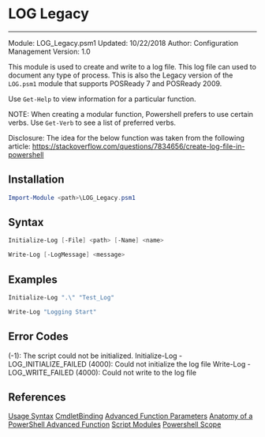 # LOG Legacy

---
Module: LOG_Legacy.psm1
Updated: 10/22/2018
Author: Configuration Management
Version: 1.0

This module is used to create and write to a log file. This log file can used to document any type of process.
This is also the Legacy version of the `LOG.psm1` module that supports POSReady 7 and POSReady 2009.

Use `Get-Help` to view information for a particular function.

NOTE: When creating a modular function, Powershell prefers to use certain verbs. Use `Get-Verb` to see a list of preferred verbs.

Disclosure:
The idea for the below function was taken from the following article:
https://stackoverflow.com/questions/7834656/create-log-file-in-powershell

## Installation

```powershell
Import-Module <path>\LOG_Legacy.psm1
```

## Syntax

```powershell
Initialize-Log [-File] <path> [-Name] <name>
```

```powershell
Write-Log [-LogMessage] <message>
```

## Examples

```powershell
Initialize-Log ".\" "Test_Log"

Write-Log "Logging Start"
```

## Error Codes

(-1): The script could not be initialized.
Initialize-Log - LOG_INITIALIZE_FAILED (4000): Could not initialize the log file
Write-Log - LOG_WRITE_FAILED (4000): Could not write to the log file

## References

[Usage Syntax](https://stackoverflow.com/questions/9725675/is-there-a-standard-format-for-command-line-shell-help-text)
[CmdletBinding](https://docs.microsoft.com/en-us/powershell/module/microsoft.powershell.core/about/about_functions_cmdletbindingattribute?view=powershell-6)
[Advanced Function Parameters](https://docs.microsoft.com/en-us/powershell/module/microsoft.powershell.core/about/about_functions_advanced_parameters?view=powershell-6)
[Anatomy of a PowerShell Advanced Function](https://www.petri.com/anatomy-powershell-advanced-function)
[Script Modules](https://stackoverflow.com/questions/27138483/how-can-i-re-use-import-script-code-in-powershell-scripts)
[Powershell Scope](https://stackoverflow.com/questions/14439431/variables-in-modules-in-powershell)
